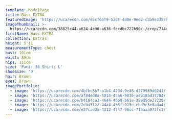 ```yaml
---
template: ModelPage
title: Bass EXTRA
featuredImage: 'https://ucarecdn.com/e5cf65f9-52df-4d0e-9ee2-c3a9e4357880/'
imageThumbnail: >-
  https://ucarecdn.com/38825c44-a624-4e90-a636-fccdbc722b90/-/crop/714x1055/19,45/-/preview/
firstName: Bass EXTRA
collection: Extras
height: 5'11
measurementType: chest
bust: 101cm
waist: 89cm
hips: 111cm
size: 'Pant: 36 Shirt: L'
shoeSize: '9'
hair: Brown
eyes: Brown
imagePortfolio:
  - image: 'https://ucarecdn.com/4bfbc8b7-a1b4-4234-9e38-d279989d6241/'
  - image: 'https://ucarecdn.com/af84ed8a-5014-4ca6-9836-a6b18ad17704/'
  - image: 'https://ucarecdn.com/b4184ca3-4644-4ab9-b61e-28ed5de27229/'
  - image: 'https://ucarecdn.com/2cba5122-44a4-435f-915e-ebd9c3e0ada4/'
  - image: 'https://ucarecdn.com/e27cad3a-4312-4f47-96cc-71aaaa973fc1/'
---
```



